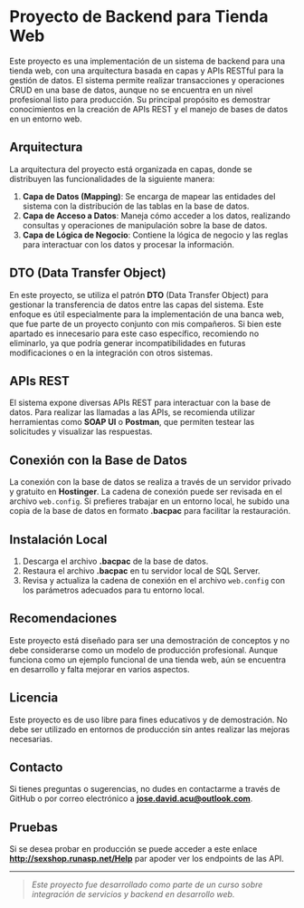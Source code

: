 # Proyecto de Backend para Tienda Web

Este proyecto es una implementación de un sistema de backend para una tienda web, con una arquitectura basada en capas y APIs RESTful para la gestión de datos. El sistema permite realizar transacciones y operaciones CRUD en una base de datos, aunque no se encuentra en un nivel profesional listo para producción. Su principal propósito es demostrar conocimientos en la creación de APIs REST y el manejo de bases de datos en un entorno web.

## Arquitectura

La arquitectura del proyecto está organizada en capas, donde se distribuyen las funcionalidades de la siguiente manera:

1. **Capa de Datos (Mapping)**: Se encarga de mapear las entidades del sistema con la distribución de las tablas en la base de datos.
2. **Capa de Acceso a Datos**: Maneja cómo acceder a los datos, realizando consultas y operaciones de manipulación sobre la base de datos.
3. **Capa de Lógica de Negocio**: Contiene la lógica de negocio y las reglas para interactuar con los datos y procesar la información.

## DTO (Data Transfer Object)

En este proyecto, se utiliza el patrón **DTO** (Data Transfer Object) para gestionar la transferencia de datos entre las capas del sistema. Este enfoque es útil especialmente para la implementación de una banca web, que fue parte de un proyecto conjunto con mis compañeros. Si bien este apartado es innecesario para este caso específico, recomiendo no eliminarlo, ya que podría generar incompatibilidades en futuras modificaciones o en la integración con otros sistemas.

## APIs REST

El sistema expone diversas APIs REST para interactuar con la base de datos. Para realizar las llamadas a las APIs, se recomienda utilizar herramientas como **SOAP UI** o **Postman**, que permiten testear las solicitudes y visualizar las respuestas.

## Conexión con la Base de Datos

La conexión con la base de datos se realiza a través de un servidor privado y gratuito en **Hostinger**. La cadena de conexión puede ser revisada en el archivo `web.config`. Si prefieres trabajar en un entorno local, he subido una copia de la base de datos en formato **.bacpac** para facilitar la restauración.

## Instalación Local

1. Descarga el archivo **.bacpac** de la base de datos.
2. Restaura el archivo **.bacpac** en tu servidor local de SQL Server.
3. Revisa y actualiza la cadena de conexión en el archivo `web.config` con los parámetros adecuados para tu entorno local.

## Recomendaciones

Este proyecto está diseñado para ser una demostración de conceptos y no debe considerarse como un modelo de producción profesional. Aunque funciona como un ejemplo funcional de una tienda web, aún se encuentra en desarrollo y falta mejorar en varios aspectos.

## Licencia

Este proyecto es de uso libre para fines educativos y de demostración. No debe ser utilizado en entornos de producción sin antes realizar las mejoras necesarias.

## Contacto

Si tienes preguntas o sugerencias, no dudes en contactarme a través de GitHub o por correo electrónico a **jose.david.acu@outlook.com**.

## Pruebas

Si se desea probar en producción se puede acceder a este enlace  **http://sexshop.runasp.net/Help** par apoder ver los endpoints de las API.

---

> *Este proyecto fue desarrollado como parte de un curso sobre integración de servicios y backend en desarrollo web.*
